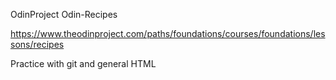 OdinProject Odin-Recipes

https://www.theodinproject.com/paths/foundations/courses/foundations/lessons/recipes

Practice with git and general HTML